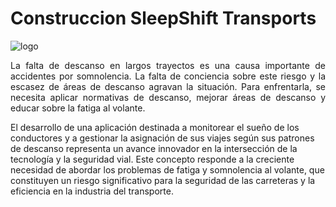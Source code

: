 # Construccion SleepShift Transports

![logo](https://github.com/CarlosCorralesY/Construccion_SleepShift_Transports/assets/90006714/85464ecf-1825-44e6-8491-2e12773870bc)


<p style="text-align: justify;">La falta de descanso en largos trayectos es una causa importante de accidentes por somnolencia. La falta de conciencia sobre este riesgo y la escasez de áreas de descanso agravan la situación. Para enfrentarla, se necesita aplicar normativas de descanso, mejorar áreas de descanso y educar sobre la fatiga al volante.

El desarrollo de una aplicación destinada a monitorear el sueño de los conductores y a gestionar la asignación de sus viajes según sus patrones de descanso representa un avance innovador en la intersección de la tecnología y la seguridad vial. Este concepto responde a la creciente necesidad de abordar los problemas de fatiga y somnolencia al volante, que constituyen un riesgo significativo para la seguridad de las carreteras y la eficiencia en la industria del transporte.
</p>
